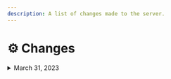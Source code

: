 ```yaml
---
description: A list of changes made to the server.
---
```


# ⚙ Changes

<details>

<summary>March 31, 2023</summary>

Full list of initial changes will be released soon.

</details>
